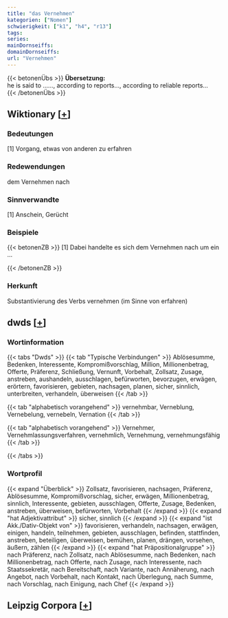 ```yaml
---
title: "das Vernehmen"
kategorien: ["Nomen"]
schwierigkeit: ["k1", "h4", "r13"]
tags:
series:
mainDornseiffs:
domainDornseiffs:
url: "Vernehmen"
---
```


{{< betonenÜbs >}}
**Übersetzung:**  
he is said to …..., according to reports..., according to reliable reports...  
{{< /betonenÜbs >}}

## Wiktionary [[+](https://de.wiktionary.org/wiki/Vernehmen)]

### Bedeutungen
[1] Vorgang, etwas von anderen zu erfahren  

### Redewendungen
dem Vernehmen nach  

### Sinnverwandte
[1] Anschein, Gerücht  

### Beispiele
{{< betonenZB >}}
[1] Dabei handelte es sich dem Vernehmen nach um ein …  

{{< /betonenZB >}}
### Herkunft
Substantivierung des Verbs vernehmen (im Sinne von erfahren)  



## dwds [[+](https://www.dwds.de/wb/Vernehmen)]

### Wortinformation
{{< tabs "Dwds" >}}
{{< tab "Typische Verbindungen" >}}
Ablösesumme, Bedenken, Interessente, Kompromißvorschlag, Million, Millionenbetrag, Offerte, Präferenz, Schließung, Vernunft, Vorbehalt, Zollsatz, Zusage, anstreben, aushandeln, ausschlagen, befürworten, bevorzugen, erwägen, erörtern, favorisieren, gebieten, nachsagen, planen, sicher, sinnlich, unterbreiten, verhandeln, überweisen
{{< /tab >}}

{{< tab "alphabetisch vorangehend" >}}
vernehmbar, Verneblung, Vernebelung, vernebeln, Vernation
{{< /tab >}}

{{< tab "alphabetisch vorangehend" >}}
Vernehmer, Vernehmlassungsverfahren, vernehmlich, Vernehmung, vernehmungsfähig
{{< /tab >}}

{{< /tabs >}}

### Wortprofil
{{< expand "Überblick" >}} Zollsatz, favorisieren, nachsagen, Präferenz, Ablösesumme, Kompromißvorschlag, sicher, erwägen, Millionenbetrag, sinnlich, Interessente, gebieten, ausschlagen, Offerte, Zusage, Bedenken, anstreben, überweisen, befürworten, Vorbehalt {{< /expand >}}
{{< expand "hat Adjektivattribut" >}} sicher, sinnlich {{< /expand >}}
{{< expand "ist Akk./Dativ-Objekt von" >}} favorisieren, verhandeln, nachsagen, erwägen, einigen, handeln, teilnehmen, gebieten, ausschlagen, befinden, stattfinden, anstreben, beteiligen, überweisen, bemühen, planen, drängen, vorsehen, äußern, zählen {{< /expand >}}
{{< expand "hat Präpositionalgruppe" >}} nach Präferenz, nach Zollsatz, nach Ablösesumme, nach Bedenken, nach Millionenbetrag, nach Offerte, nach Zusage, nach Interessente, nach Staatssekretär, nach Bereitschaft, nach Variante, nach Annäherung, nach Angebot, nach Vorbehalt, nach Kontakt, nach Überlegung, nach Summe, nach Vorschlag, nach Einigung, nach Chef {{< /expand >}}

## Leipzig Corpora [[+](https://corpora.uni-leipzig.de/en/res?word=Vernehmen&corpusId=deu_newscrawl-public_2018)]

